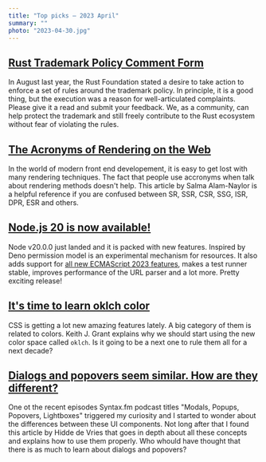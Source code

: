 ```yaml
---
title: "Top picks — 2023 April"
summary: ""
photo: "2023-04-30.jpg"
---
```


## [Rust Trademark Policy Comment Form](https://twitter.com/rust_foundation/status/1644132378858729474)

In August last year, the Rust Foundation stated a desire to take action to enforce a set of rules around the trademark policy. In principle, it is a good thing, but the execution was a reason for well-articulated complaints. Please give it a read and submit your feedback. We, as a community, can help protect the trademark and still freely contribute to the Rust ecosystem without fear of violating the rules.

## [The Acronyms of Rendering on the Web](https://www.netlify.com/blog/the-acronyms-of-rendering/)

In the world of modern front end developement, it is easy to get lost with many rendering techniques. The fact that people use accronyms when talk about rendering methods doesn't help. This article by Salma Alam-Naylor is a helpful reference if you are confused between SR, SSR, CSR, SSG, ISR, DPR, ESR and others.

## [Node.js 20 is now available!](https://nodejs.org/en/blog/announcements/v20-release-announce)

Node v20.0.0 just landed and it is packed with new features. Inspired by Deno permission model is an experimental mechanism for resources. It also adds support for [all new ECMAScript 2023 features](/whats-new-in-ecmascript-2023/), makes a test runner stable, improves performance of the URL parser and a lot more. Pretty exciting release!

## [It's time to learn oklch color](https://keithjgrant.com/posts/2023/04/its-time-to-learn-oklch-color/)

CSS is getting a lot new amazing features lately. A big category of them is related to colors. Keith J. Grant explains why we should start using the new color space called `oklch`. Is it going to be a next one to rule them all for a next decade?


## [Dialogs and popovers seem similar. How are they different?](https://hidde.blog/dialog-modal-popover-differences/)

One ot the recent episodes Syntax.fm podcast titles "Modals, Popups, Popovers, Lightboxes" triggered my curiosity and I started to wonder about the differences between these UI components. Not long after that I found this article by Hidde de Vries that goes in depth about all these concepts and explains how to use them properly. Who whould have thought that there is as much to learn about dialogs and popovers?
